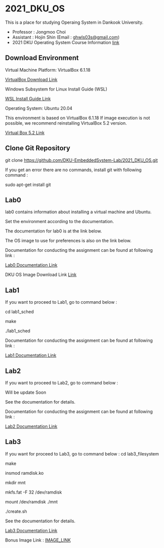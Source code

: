 # 2021_DKU_OS


This is a place for studying Operaing System in Dankook University.
- Professor : Jongmoo Choi
- Assistant : Hojin Shin (Email : ghwls03s@gmail.com)
- 2021 DKU Operating System Course Information [link](http://embedded.dankook.ac.kr/~choijm/course/course.html)


## Download Environment
Virtual Machine Platform: VirtualBox 6.1.18

[VirtualBox Download Link](https://www.virtualbox.org/wiki/Downloads)

Windows Subsystem for Linux Install Guide (WSL)

[WSL Install Guide Link](https://docs.microsoft.com/ko-KR/windows/wsl/install-win10#step-4---download-the-linux-kernel-update-package)

Operating System: Ubuntu 20.04

This environment is based on VirtualBox 6.1.18
If image execution is not possible, we recommend reinstalling VirtualBox 5.2 version.

[Virtual Box 5.2 Link](https://www.virtualbox.org/wiki/Download_Old_Builds_5_2)

## Clone Git Repository
git clone https://github.com/DKU-EmbeddedSystem-Lab/2021_DKU_OS.git

If you get an error there are no commands, install git with following command :

sudo apt-get install git

## Lab0

lab0 contains information about installing a virtual machine and Ubuntu.

Set the environment according to the documentation.

The documentation for lab0 is at the link below.

The OS image to use for preferences is also on the link below.

Documentation for conducting the assignment can be found at following link :

[Lab0 Documentation Link]()

DKU OS Image Download Link [Link](https://drive.google.com/file/d/11vOOjmYY-kWOY2u1andpluxYBdSQT-EA/view?usp=sharing)


## Lab1
If you want to proceed to Lab1, go to command below :

cd lab1_sched

make

./lab1_sched

Documentation for conducting the assignment can be found at following link :

[Lab1 Documentation Link](https://drive.google.com/file/d/1mYGDew24HVDfdBL1VkqQuCpRC9JRzaKU/view?usp=sharing)

## Lab2
If you want to proceed to Lab2, go to command below :

Will be update Soon

See the documentation for details.

Documentation for conducting the assignment can be found at following link :

[Lab2 Documentation Link]()

## Lab3

If you want for proceed to Lab3, go to command below :
cd lab3_filesystem

make

insmod ramdisk.ko

mkdir mnt

mkfs.fat -F 32 /dev/ramdisk

mount /dev/ramdisk ./mnt

./create.sh

See the documentation for details.

[Lab3 Documentation Link]()

Bonus Image Link : [IMAGE_LINK](https://drive.google.com/open?id=1nDOef1QCtXNO49R87IVuYgpwCOdOsPK7)
